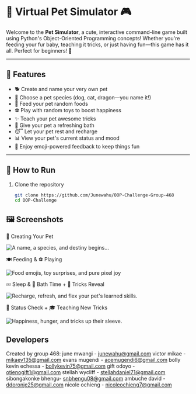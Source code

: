 # 🐾 Virtual Pet Simulator 🎮

Welcome to the **Pet Simulator**, a cute, interactive command-line game built using Python's Object-Oriented Programming concepts! Whether you're feeding your fur baby, teaching it tricks, or just having fun—this game has it all. Perfect for beginners! 🎉

---

## 🧠 Features

- 🐕 Create and name your very own pet
- 🐾 Choose a pet species (dog, cat, dragon—you name it!)
- 🍖 Feed your pet random foods
- ⚽ Play with random toys to boost happiness
- ✨ Teach your pet awesome tricks
- 🛁 Give your pet a refreshing bath
- 😴 Let your pet rest and recharge
- 📊 View your pet's current status and mood
- 💬 Enjoy emoji-powered feedback to keep things fun

---

## 🚀 How to Run

1. Clone the repository  
   ```bash
   git clone https://github.com/Junewahu/OOP-Challenge-Group-468
   cd OOP-Challenge

## 🖼️ Screenshots

👶 Creating Your Pet

![A name, a species, and destiny begins...](resources/creating-pet.png)

🍽️ Feeding & ⚽ Playing

![Food emojis, toy surprises, and pure pixel joy](resources/feed-play.png)

💤 Sleep & 🛁 Bath Time + 🎩 Tricks Reveal

![Recharge, refresh, and flex your pet's learned skills.](resources/sleep-bath-showtricks.png)

🧠 Status Check + 🎓 Teaching New Tricks

![Happiness, hunger, and tricks up their sleeve.](resources/trick-status.png)

## Developers
Created by group 468:
june	mwangi - junewahu@gmail.com
victor	mikae	- mikaev135@gmail.com
evans	mugendi - acemugendi6@gmail.com
bolly kevin	echessa - bollykevin75@gmail.com
gift	odoyo	- otienogift1@gmail.com
stellah	wycliff - stellahdaniel71@gmail.com
sibongakonke	bhengu- snbhengu08@gmail.com
ambuche	david	- ddoronje25@gmail.com
nicole	ochieng	- nicoleochieng7@gmail.com

